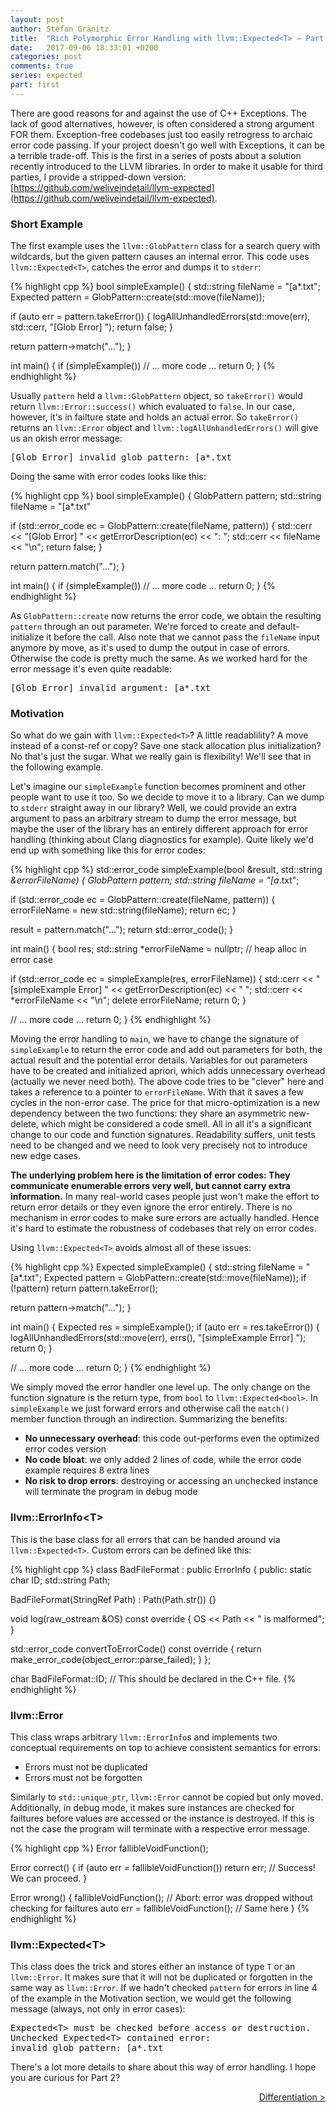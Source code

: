 ```yaml
---
layout: post
author: Stefan Gränitz
title:  "Rich Polymorphic Error Handling with llvm::Expected<T> — Part 1"
date:   2017-09-06 18:33:01 +0200
categories: post
comments: true
series: expected
part: first
--- 
```


There are good reasons for and against the use of C++ Exceptions. The lack of good alternatives, however, is often considered a strong argument FOR them. Exception-free codebases just too easily retrogress to archaic error code passing. If your project doesn't go well with Exceptions, it can be a terrible trade-off. This is the first in a series of posts about a solution recently introduced to the LLVM libraries. In order to make it usable for third parties, I provide a stripped-down version: 
[https://github.com/weliveindetail/llvm-expected](https://github.com/weliveindetail/llvm-expected).

### Short Example

The first example uses the `llvm::GlobPattern` class for a search query with wildcards, but the given pattern causes an internal error. This code uses `llvm::Expected<T>`, catches the error and dumps it to `stderr`:

{% highlight cpp %}
bool simpleExample() {
  std::string fileName = "[a*.txt";
  Expected<GlobPattern> pattern = GlobPattern::create(std::move(fileName));

  if (auto err = pattern.takeError()) {
    logAllUnhandledErrors(std::move(err), std::cerr, "[Glob Error] ");
    return false;
  }

  return pattern->match("...");
}

int main() {
  if (simpleExample())
    // ... more code ...
  return 0;
}
{% endhighlight %}

Usually `pattern` held a `llvm::GlobPattern` object, so `takeError()` would return `llvm::Error::success()` which evaluated to `false`. In our case, however, it's in failture state and holds an actual error. So `takeError()` returns an `llvm::Error` object and `llvm::logAllUnhandledErrors()` will give us an okish error message:

<pre>
[Glob Error] invalid glob pattern: [a*.txt
</pre>

Doing the same with error codes looks like this:

{% highlight cpp %}
bool simpleExample() {
  GlobPattern pattern;
  std::string fileName = "[a*.txt"

  if (std::error_code ec = GlobPattern::create(fileName, pattern)) {
    std::cerr << "[Glob Error] " << getErrorDescription(ec) << ": ";
    std::cerr << fileName << "\n";
    return false;
  }

  return pattern.match("...");
}

int main() {
  if (simpleExample())
    // ... more code ...
  return 0;
}
{% endhighlight %}

As `GlobPattern::create` now returns the error code, we obtain the resulting `pattern` through an out parameter. We're forced to create and default-initialize it before the call. Also note that we cannot pass the `fileName` input anymore by move, as it's used to dump the output in case of errors. Otherwise the code is pretty much the same. As we worked hard for the error message it's even quite readable:

<pre>
[Glob Error] invalid_argument: [a*.txt
</pre>



### Motivation

So what do we gain with `llvm::Expected<T>`? A little readablility? A move instead of a const-ref or copy? Save one stack allocation plus initialization? No that's just the sugar. What we really gain is flexibility! We'll see that in the following example.

Let's imagine our `simpleExample` function becomes prominent and other people want to use it too. So we decide to move it to a library. Can we dump to `stderr` straight away in our library? Well, we could provide an extra argument to pass an arbitrary stream to dump the error message, but maybe the user of the library has an entirely different approach for error handling (thinking about Clang diagnostics for example). Quite likely we'd end up with something like this for error codes:

{% highlight cpp %}
std::error_code simpleExample(bool &result, std::string *&errorFileName) {
  GlobPattern pattern;
  std::string fileName = "[a*.txt";

  if (std::error_code ec = GlobPattern::create(fileName, pattern)) {
    errorFileName = new std::string(fileName);
    return ec;
  }

  result = pattern.match("...");
  return std::error_code();
}

int main() {
  bool res;
  std::string *errorFileName = nullptr; // heap alloc in error case

  if (std::error_code ec = simpleExample(res, errorFileName)) {
    std::cerr << "[simpleExample Error] " << getErrorDescription(ec) << " ";
    std::cerr << *errorFileName << "\n";
    delete errorFileName;
    return 0;
  }

  // ... more code ...
  return 0;
}
{% endhighlight %}

Moving the error handling to `main`, we have to change the signature of `simpleExample` to return the error code and add out parameters for both, the actual result and the potential error details. Variables for out parameters have to be created and initialized apriori, which adds unnecessary overhead (actually we never need both). The above code tries to be "clever" here and takes a reference to a pointer to `errorFileName`. With that it saves a few cycles in the non-error case. The price for that micro-optimization is a new dependency between the two functions: they share an asymmetric new-delete, which might be considered a code smell. All in all it's a significant change to our code and function signatures. Readability suffers, unit tests need to be changed and we need to look very precisely not to introduce new edge cases.

**The underlying problem here is the limitation of error codes: They communicate enumerable errors very well, but cannot carry extra information.** In many real-world cases people just won't make the effort to return error details or they even ignore the error entirely. There is no mechanism in error codes to make sure errors are actually handled. Hence it's hard to estimate the robustness of codebases that rely on error codes.

Using `llvm::Expected<T>` avoids almost all of these issues:

{% highlight cpp %}
Expected<bool> simpleExample() {
  std::string fileName = "[a*.txt";
  Expected<GlobPattern> pattern = GlobPattern::create(std::move(fileName));
  if (!pattern)
    return pattern.takeError();

  return pattern->match("...");
}

int main() {
  Expected<bool> res = simpleExample();
  if (auto err = res.takeError()) {
    logAllUnhandledErrors(std::move(err), errs(), "[simpleExample Error] ");
    return 0;
  }

  // ... more code ...
  return 0;
}
{% endhighlight %}

We simply moved the error handler one level up. The only change on the function signature is the return type, from `bool` to `llvm::Expected<bool>`. In `simpleExample` we just forward errors and otherwise call the `match()` member function through an indirection. Summarizing the benefits:

* **No unnecessary overhead**: this code out-performs even the optimized error codes version
* **No code bloat**: we only added 2 lines of code, while the error code example requires 8 extra lines
* **No risk to drop errors**: destroying or accessing an unchecked instance will terminate the program in debug mode

### llvm::ErrorInfo&lt;T&gt;

This is the base class for all errors that can be handed around via `llvm::Expected<T>`. Custom errors can be defined like this:

{% highlight cpp %}
class BadFileFormat : public ErrorInfo<BadFileFormat> {
public:
  static char ID;
  std::string Path;

  BadFileFormat(StringRef Path) : Path(Path.str()) {}

  void log(raw_ostream &OS) const override {
    OS << Path << " is malformed";
  }

  std::error_code convertToErrorCode() const override {
    return make_error_code(object_error::parse_failed);
  }
};

char BadFileFormat::ID; // This should be declared in the C++ file.
{% endhighlight %}

### llvm::Error

This class wraps arbitrary `llvm::ErrorInfo`s and implements two conceptual requirements on top to achieve consistent semantics for errors:

* Errors must not be duplicated
* Errors must not be forgotten

Similarly to `std::unique_ptr`, `llvm::Error` cannot be copied but only moved. Additionally, in debug mode, it makes sure instances are checked for failtures before values are accessed or the instance is destroyed. If this is not the case the program will terminate with a respective error message.

{% highlight cpp %}
Error fallibleVoidFunction();

Error correct() {
  if (auto err = fallibleVoidFunction())
    return err;
  // Success! We can proceed.
}

Error wrong() {
  fallibleVoidFunction(); // Abort: error was dropped without checking for failtures
  auto err = fallibleVoidFunction(); // Same here
}
{% endhighlight %}

### llvm::Expected&lt;T&gt;

This class does the trick and stores either an instance of type `T` or an `llvm::Error`. It makes sure that it will not be duplicated or forgotten in the same way as `llvm::Error`. If we hadn't checked `pattern` for errors in line 4 of the example in the Motivation section, we would get the following message (always, not only in error cases):

<pre>
Expected&lt;T&gt; must be checked before access or destruction.
Unchecked Expected&lt;T&gt; contained error:
invalid glob pattern: [a*.txt
</pre>

There's a lot more details to share about this way of error handling. I hope you are curious for Part 2?

<a href="/blog/post/2017/09/07/llvm-expected-differentiation.html" style="float: right;">Differentiation &gt;</a>
<br>
